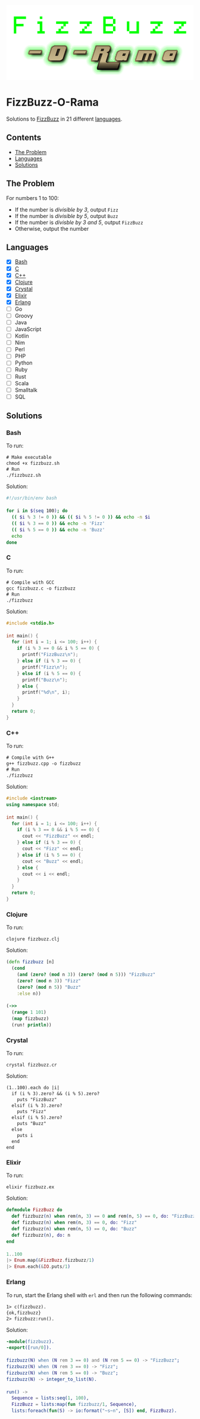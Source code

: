 ![FizzBuzz-O-Rama](/fizzbuzz-o-rama.png)

# FizzBuzz-O-Rama

Solutions to [FizzBuzz] in 21 different [languages](#languages).

## Contents

- [The Problem](#the-problem)
- [Languages](#languages)
- [Solutions](#solutions)

## The Problem

For numbers 1 to 100:

- If the number is *divisible by 3*, output `Fizz`
- If the number is *divisible by 5*, output `Buzz`
- If the number is *divisble by 3 and 5*, output `FizzBuzz`
- Otherwise, output the number

## Languages

- [X] [Bash](#bash)
- [X] [C](#c)
- [X] [C++](#c-1)
- [X] [Clojure](#clojure)
- [X] [Crystal](#crystal)
- [X] [Elixir](#elixir)
- [X] [Erlang](#erlang)
- [ ] Go
- [ ] Groovy
- [ ] Java
- [ ] JavaScript
- [ ] Kotlin
- [ ] Nim
- [ ] Perl
- [ ] PHP
- [ ] Python
- [ ] Ruby
- [ ] Rust
- [ ] Scala
- [ ] Smalltalk
- [ ] SQL

## Solutions

### Bash

To run:

```shell
# Make executable
chmod +x fizzbuzz.sh
# Run
./fizzbuzz.sh
```

Solution:

```bash
#!/usr/bin/env bash

for i in $(seq 100); do
  (( $i % 3 != 0 )) && (( $i % 5 != 0 )) && echo -n $i
  (( $i % 3 == 0 )) && echo -n 'Fizz'
  (( $i % 5 == 0 )) && echo -n 'Buzz'
  echo
done
```

### C

To run:

```shell
# Compile with GCC
gcc fizzbuzz.c -o fizzbuzz
# Run
./fizzbuzz
```

Solution:

```c
#include <stdio.h>

int main() {
  for (int i = 1; i <= 100; i++) {
    if (i % 3 == 0 && i % 5 == 0) {
      printf("FizzBuzz\n");
    } else if (i % 3 == 0) {
      printf("Fizz\n");
    } else if (i % 5 == 0) {
      printf("Buzz\n");
    } else {
      printf("%d\n", i);
    }
  }
  return 0;
}
```

### C++

To run:

```shell
# Compile with G++
g++ fizzbuzz.cpp -o fizzbuzz
# Run
./fizzbuzz
```

Solution:

```c++
#include <iostream>
using namespace std;

int main() {
  for (int i = 1; i <= 100; i++) {
    if (i % 3 == 0 && i % 5 == 0) {
      cout << "FizzBuzz" << endl;
    } else if (i % 3 == 0) {
      cout << "Fizz" << endl;
    } else if (i % 5 == 0) {
      cout << "Buzz" << endl;
    } else {
      cout << i << endl;
    }
  }
  return 0;
}
```

### Clojure

To run:

```shell
clojure fizzbuzz.clj
```

Solution:

```clojure
(defn fizzbuzz [n]
  (cond
    (and (zero? (mod n 3)) (zero? (mod n 5))) "FizzBuzz"
    (zero? (mod n 3)) "Fizz"
    (zero? (mod n 5)) "Buzz"
    :else n))

(->>
  (range 1 101)
  (map fizzbuzz)
  (run! println))
```

### Crystal

To run:

```shell
crystal fizzbuzz.cr
```

Solution:

```crystal
(1..100).each do |i|
  if (i % 3).zero? && (i % 5).zero?
    puts "FizzBuzz"
  elsif (i % 3).zero?
    puts "Fizz"
  elsif (i % 5).zero?
    puts "Buzz"
  else
    puts i
  end
end
```

### Elixir

To run:

```shell
elixir fizzbuzz.ex
```

Solution:

```elixir
defmodule FizzBuzz do
  def fizzbuzz(n) when rem(n, 3) == 0 and rem(n, 5) == 0, do: "FizzBuzz"
  def fizzbuzz(n) when rem(n, 3) == 0, do: "Fizz"
  def fizzbuzz(n) when rem(n, 5) == 0, do: "Buzz"
  def fizzbuzz(n), do: n
end

1..100
|> Enum.map(&FizzBuzz.fizzbuzz/1)
|> Enum.each(&IO.puts/1)
```

### Erlang

To run, start the Erlang shell with `erl` and then run the following commands:

```
1> c(fizzbuzz).
{ok,fizzbuzz}
2> fizzbuzz:run().
```

Solution:

```erlang
-module(fizzbuzz).
-export([run/0]).

fizzbuzz(N) when (N rem 3 == 0) and (N rem 5 == 0) -> "FizzBuzz";
fizzbuzz(N) when (N rem 3 == 0) -> "Fizz";
fizzbuzz(N) when (N rem 5 == 0) -> "Buzz";
fizzbuzz(N) -> integer_to_list(N).

run() ->
  Sequence = lists:seq(1, 100),
  FizzBuzz = lists:map(fun fizzbuzz/1, Sequence),
  lists:foreach(fun(S) -> io:format("~s~n", [S]) end, FizzBuzz).
```

<!-- Links -->
[FizzBuzz]: https://en.wikipedia.org/wiki/Fizz_buzz

